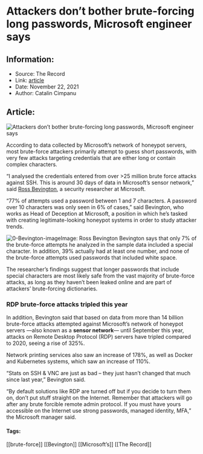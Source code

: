 # Attackers don’t bother brute-forcing long passwords, Microsoft engineer says
### 

## Information:
+ Source: The Record
+ Link: [article](https://therecord.media/attackers-dont-bother-brute-forcing-long-passwords-microsoft-engineer-says/)
+ Date: November 22, 2021
+ Author: Catalin Cimpanu


## Article:
![Attackers don’t bother brute-forcing long passwords, Microsoft engineer says](https://therecord.media/wp-content/uploads/2021/11/password-decryption-key.jpg)

According to data collected by Microsoft’s network of honeypot servers, most brute-force attackers primarily attempt to guess short passwords, with very few attacks targeting credentials that are either long or contain complex characters.


“I analysed the credentials entered from over >25 million brute force attacks against SSH. This is around 30 days of data in Microsoft’s sensor network,” said [Ross Bevington](https://www.linkedin.com/in/ross-bevington-854440152/), a security researcher at Microsoft.


“77% of attempts used a password between 1 and 7 characters. A password over 10 characters was only seen in 6% of cases,” said Bevington, who works as Head of Deception at Microsoft, a position in which he’s tasked with creating legitimate-looking honeypot systems in order to study attacker trends.


![0-Bevington-image](https://www-therecord.recfut.com/wp-content/uploads/2021/11/0-Bevington-image.jpg)Image: Ross Bevington
Bevington says that only 7% of the brute-force attempts he analyzed in the sample data included a special character. In addition, 39% actually had at least one number, and none of the brute-force attempts used passwords that included white space.


The researcher’s findings suggest that longer passwords that include special characters are most likely safe from the vast majority of brute-force attacks, as long as they haven’t been leaked online and are part of attackers’ brute-forcing dictionaries.


### RDP brute-force attacks tripled this year


In addition, Bevington said that based on data from more than 14 billion brute-force attacks attempted against Microsoft’s network of honeypot servers —also known as a **sensor network**— until September this year, attacks on Remote Desktop Protocol (RDP) servers have tripled compared to 2020, seeing a rise of 325%.


Network printing services also saw an increase of 178%, as well as Docker and Kubernetes systems, which saw an increase of 110%.


“Stats on SSH & VNC are just as bad – they just hasn’t changed that much since last year,” Bevington said.


“By default solutions like RDP are turned off but if you decide to turn them on, don’t put stuff straight on the Internet. Remember that attackers will go after any brute forcible remote admin protocol. If you must have yours accessible on the Internet use strong passwords, managed identity, MFA,” the Microsoft manager said.





#### Tags:
[[brute-force]] [[Bevington]] [[Microsoft’s]] [[The Record]]
